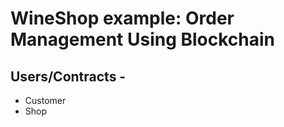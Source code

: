 # WineShop example: Order Management Using Blockchain

## Users/Contracts -

 - Customer
 - Shop


 
